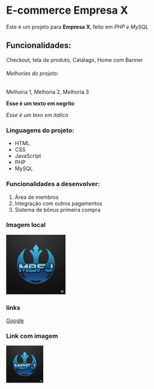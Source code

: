 # E-commerce Empresa X

Este é um projeto para **Empresa X**, feito em *PHP e MySQL*


## Funcionalidades:

Checkout, tela de produto, Catálago, Home com Banner

###### Melhorias do projeto:

Melhoria 1, Melhoria 2, Melhoria 3

**Esse é um texto em negrito**

*Esse é um texo em italico*

### Linguagens do projeto:

* HTML
* CSS
* JavaScript
* PHP
* MySQL

### Funcionalidades a desenvolver: 

1. Área de membros
2. Integração com outros pagamentos
3. Sistema de bônus primeira compra

### Imagem local

![Logo Maruzam](img/logo_maruzam_160.png)

### links

[Google](https://www.google.com)

### Link com imagem

[![Logo Maruzam](img/logo_maruzam_100.png)](https://github.com/MaruzamB)


